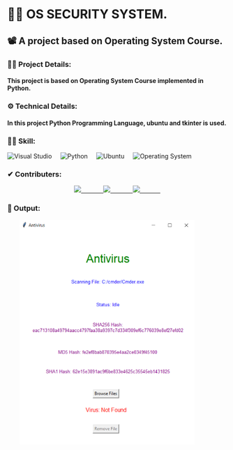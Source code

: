 # 👨‍💻 OS SECURITY SYSTEM.
## 📽 A project based on Operating System Course.

### 🕵️‍♂️ Project Details:
####  This project is based on Operating System Course implemented in Python.

### ⚙ Technical Details:
#### In this project Python Programming Language, ubuntu and tkinter is used.

### 🤹‍♂️ Skill:
![Visual Studio](https://img.shields.io/badge/-Visual%20Studio%20Code-333333?style=for-the-badge&logo=visual-studio-code&logoColor=skyblue)&nbsp;&nbsp;&nbsp;&nbsp;
![Python](https://img.shields.io/badge/-Python-333333?style=for-the-badge&logo=python)&nbsp;&nbsp;&nbsp;&nbsp;
![Ubuntu](https://img.shields.io/badge/-Ubuntu-333333?style=for-the-badge&logo=ubuntu)&nbsp;&nbsp;&nbsp;&nbsp;
![Operating System](https://img.shields.io/badge/-Operating%20System-333333?style=for-the-badge&logoColor=black)&nbsp;&nbsp;&nbsp;&nbsp;

### ✔ Contributers:
<p align="center">
  <a href="https://github.com/faraasat">
    <img height="28em" src="https://img.shields.io/badge/Farasat%20Ali-Farasat%20Ali-181717?style=for-the-badge&logo=github"/>&nbsp&nbsp&nbsp&nbsp&nbsp&nbsp&nbsp&nbsp&nbsp&nbsp&nbsp&nbsp
  </a>
  <a href="https://github.com/faraasat">
    <img height="28em" src="https://img.shields.io/badge/Ibrahim%20Imtiaz-Ibrahim%20Imtiaz-181717?style=for-the-badge&logo=github"/>&nbsp&nbsp&nbsp&nbsp&nbsp&nbsp&nbsp&nbsp&nbsp&nbsp&nbsp&nbsp
  </a>
  <a href="https://github.com/shafaitahir8">
    <img height="28em" src="https://img.shields.io/badge/Shafai%20Tahir-Shafai%20Tahir-181717?style=for-the-badge&logo=github"/>&nbsp&nbsp&nbsp&nbsp&nbsp&nbsp&nbsp&nbsp&nbsp&nbsp&nbsp&nbsp
  </a>
</p>

### 🧷 Output:
<p align="center">
  <a>
    <img width='80%' src="/img/output.png"/>&nbsp&nbsp&nbsp&nbsp&nbsp&nbsp&nbsp&nbsp&nbsp&nbsp&nbsp&nbsp
  </a>
</p>
